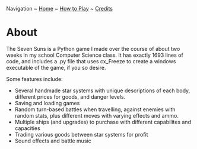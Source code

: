 Navigation ~ [Home](https://captainhaywood.github.io/The-Seven-Suns) ~ [How to Play](https://captainhaywood.github.io/The-Seven-Suns/HOW) ~ [Credits](https://captainhaywood.github.io/The-Seven-Suns/CREDITS)

# About
The Seven Suns is a Python game I made over the course of about two weeks in my school Computer Science class. It has exactly 1693 lines of code, and includes a .py file that uses cx_Freeze to create a windows executable of the game, if you so desire.

Some features include:
- Several handmade star systems with unique descriptions of each body, different prices for goods, and danger levels.
- Saving and loading games
- Random turn-based battles when travelling, against enemies with random stats, plus different moves with varying effects and ammo.
- Multiple ships (and upgrades) to purchase with different capabilites and capacities
- Trading various goods between star systems for profit
- Sound effects and battle music
